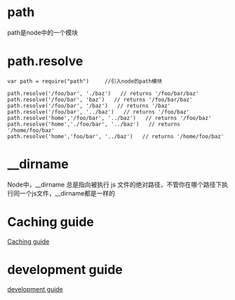 

# path 
path是node中的一个模块

# path.resolve
```
var path = require("path")     //引入node的path模块

path.resolve('/foo/bar', './baz')   // returns '/foo/bar/baz'
path.resolve('/foo/bar', 'baz')   // returns '/foo/bar/baz'
path.resolve('/foo/bar', '/baz')   // returns '/baz'
path.resolve('/foo/bar', '../baz')   // returns '/foo/baz'
path.resolve('home','/foo/bar', '../baz')   // returns '/foo/baz'
path.resolve('home','./foo/bar', '../baz')   // returns '/home/foo/baz'
path.resolve('home','foo/bar', '../baz')   // returns '/home/foo/baz'
```

# __dirname
Node中，__dirname 总是指向被执行 js 文件的绝对路径，不管你在哪个路径下执行同一个js文件，__dirname都是一样的

# Caching guide


[Caching guide](https://webpack.js.org/guides/caching)

# development guide 

[development guide](https://webpack.js.org/guides/development/)



